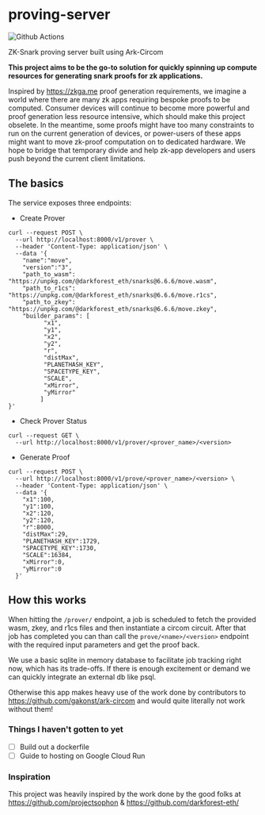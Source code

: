 # proving-server
![Github Actions](https://github.com/bind/proving-server/workflows/Tests/badge.svg)

ZK-Snark proving server built using Ark-Circom

**This project aims to be the go-to solution for quickly spinning up compute resources for generating snark proofs for zk applications.**

Inspired by https://zkga.me proof generation requirements, we imagine a world where there are many zk apps requiring bespoke proofs to be computed. 
Consumer devices will continue to become more powerful and proof generation less resource intensive, which should make this project obselete.
In the meantime, some proofs might have too many constraints to run on the current generation of devices, or power-users of these apps might want to move zk-proof computation on to dedicated hardware. We hope to bridge that temporary divide and help zk-app developers and users push beyond the current client limitations.


## The basics


The service exposes three endpoints:

- Create Prover
```
curl --request POST \
  --url http://localhost:8000/v1/prover \
  --header 'Content-Type: application/json' \
  --data '{
	"name":"move",
	"version":"3",
	"path_to_wasm": "https://unpkg.com/@darkforest_eth/snarks@6.6.6/move.wasm",
	"path_to_r1cs": "https://unpkg.com/@darkforest_eth/snarks@6.6.6/move.r1cs",
	"path_to_zkey": "https://unpkg.com/@darkforest_eth/snarks@6.6.6/move.zkey",
	"builder_params": [
          "x1",
          "y1",
          "x2",
          "y2",
          "r",
          "distMax",
          "PLANETHASH_KEY",
          "SPACETYPE_KEY",
          "SCALE",
          "xMirror",
          "yMirror"
         ]
}'
```

- Check Prover Status
```
curl --request GET \
  --url http://localhost:8000/v1/prover/<prover_name>/<version>
```

- Generate Proof
```
curl --request POST \
  --url http://localhost:8000/v1/prove/<prover_name>/<version> \
  --header 'Content-Type: application/json' \
  --data '{
    "x1":100,
    "y1":100,
    "x2":120,
    "y2":120,
    "r":8000,
    "distMax":29,
    "PLANETHASH_KEY":1729,
    "SPACETYPE_KEY":1730,
    "SCALE":16384,
    "xMirror":0,
    "yMirror":0
  }'
```


## How this works

When hitting the `/prover/` endpoint, a job is scheduled to fetch the provided wasm, zkey, and r1cs files and then instantiate a circom circuit. After that job has completed you can than call the `prove/<name>/<version>` endpoint with the required input parameters and get the proof back.
	
We use a basic sqlite in memory database to facilitate job tracking right now, which has its trade-offs. If there is enough excitement or demand we can quickly integrate an external db like psql.

Otherwise this app makes heavy use of the work done by contributors to https://github.com/gakonst/ark-circom and would quite literally not work without them!

### Things I haven't gotten to yet

- [ ] Build out a dockerfile
- [ ] Guide to hosting on Google Cloud Run

### Inspiration

This project was heavily inspired by the work done by the good folks at https://github.com/projectsophon & https://github.com/darkforest-eth/
